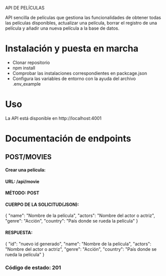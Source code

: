 API DE PELÍCULAS

API sencilla de películas que gestiona las funcionalidades de obtener todas las películas disponibles, actualizar una película, borrar el registro de una película y añadir una nueva película a la base de datos.

# Instalación y puesta en marcha
- Clonar repositorio
- npm install
- Comprobar las instalaciones correspondientes en packcage.json
- Configura las variables de entorno con la ayuda del archivo .env_example

# Uso
La API está disponible en http://localhost:4001

# Documentación de endpoints
## POST/MOVIES
#### Crear una película:
#### URL: /api/movie
#### MÉTODO: POST
#### CUERPO DE LA SOLICITUD(JSON):
{
  "name": "Nombre de la película",
  "actors": "Nombre del actor o actriz",
  "genre": "Acción",
  "country": "País donde se rueda la película"
}
#### RESPUESTA:
{
  "id": "nuevo id generado",
  "name": "Nombre de la película",
  "actors": "Nombre del actor o actriz",
  "genre": "Acción",
  "country": "País donde se rueda la película"
}
### Código de estado: 201
